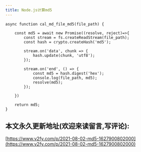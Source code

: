 ```yaml
---
title: Node.js计算md5
---
```


```
async function cal_md_file_md5(file_path) {

    const md5 = await new Promise((resolve, reject)=>{
        const stream = fs.createReadStream(file_path);
        const hash = crypto.createHash('md5');
    
        stream.on('data', chunk => {
            hash.update(chunk, 'utf8');
        });
    
        stream.on('end', () => {
            const md5 = hash.digest('hex');
            console.log(file_path, md5);
            resolve(md5);
        });

    })

    return md5;
}

```







## 本文永久更新地址(欢迎来读留言,写评论):

[https://www.v2fy.com/p/2021-08-02-md5-1627900802000](https://www.v2fy.com/p/2021-08-02-md5-1627900802000)
